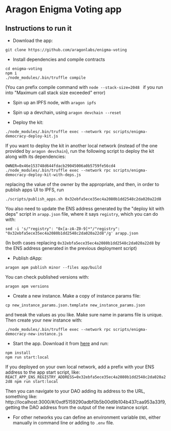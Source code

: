 # Aragon Enigma Voting app

## Instructions to run it

- Download the app:
```
git clone https://github.com/aragonlabs/enigma-voting
```

- Install dependencies and compile contracts
```
cd enigma-voting
npm i
./node_modules/.bin/truffle compile
```
(You can prefix compile command with `node --stack-size=2048 ` if you run into "Maximum call stack size exceeded" error)

- Spin up an IPFS node, with `aragon ipfs`

- Spin up a devchain, using `aragon devchain --reset`

- Deploy the kit:
```
./node_modules/.bin/truffle exec --network rpc scripts/enigma-democracy-deploy-kit.js
```
If you want to deploy the kit in another local network (instead of the one provided by `aragon devchain`), run the following script to deploy the kit along with its dependencies:
```
OWNER=0x46e153748d644fdacb29045006a0b5759fe56cd4 ./node_modules/.bin/truffle exec --network rpc scripts/enigma-democracy-deploy-kit-with-deps.js
```
replacing the value of the owner by the appropriate, and then, in order to publish apps UI to IPFS, run
```
./scripts/publish_apps.sh 0x32ebfa5ece35ec4a2080b1dd2548c2da020a22d8
```
You also need to update the ENS address generated by the "deploy kit with deps" script in `arapp.json` file, where it says `registry`, which you can do with:
```
sed -i 's/"registry": "0x[a-zA-Z0-9]*"/"registry": "0x32ebfa5ece35ec4a2080b1dd2548c2da020a22d8"/g' arapp.json
```
(In both cases replacing `0x32ebfa5ece35ec4a2080b1dd2548c2da020a22d8` by the ENS address generated in the previous deployment script)

- Publish dApp:
```
aragon apm publish minor --files app/build
```
You can check published versions with:
```
aragon apm versions
```

- Create a new instance. Make a copy of instance params file:
```
cp new_instance_params.json.template new_instance_params.json
```
and tweak the values as you like. Make sure name in params file is unique.
Then create your new instance with:
```
./node_modules/.bin/truffle exec --network rpc scripts/enigma-democracy-new-instance.js
```

- Start the app. Download it from [here](https://github.com/aragon/aragon) and run:
```
npm install
npm run start:local
```

If you deployed on your own local network, add a prefix with your ENS address to the app start script, like: `REACT_APP_ENS_REGISTRY_ADDRESS=0x32ebfa5ece35ec4a2080b1dd2548c2da020a22d8 npm run start:local`

Then you can navigate to your DAO adding its address to the URL, something like: http://localhost:3000/#/0xdf5159290adbf0b5b00d9b104b437caa953a33f9, getting the DAO address from the output of the new instance script.

- For other networks you can define an environment variable `ENS`, either manually in command line or adding to `.env` file.
